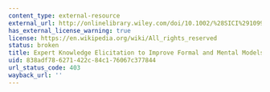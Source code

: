 ```yaml
---
content_type: external-resource
external_url: http://onlinelibrary.wiley.com/doi/10.1002/%28SICI%291099-1727%28199824%2914:4%3C309::AID-SDR154%3E3.0.CO;2-5/abstract
has_external_license_warning: true
license: https://en.wikipedia.org/wiki/All_rights_reserved
status: broken
title: Expert Knowledge Elicitation to Improve Formal and Mental Models
uid: 838adf78-6271-422c-84c1-76067c377844
url_status_code: 403
wayback_url: ''
---
```

